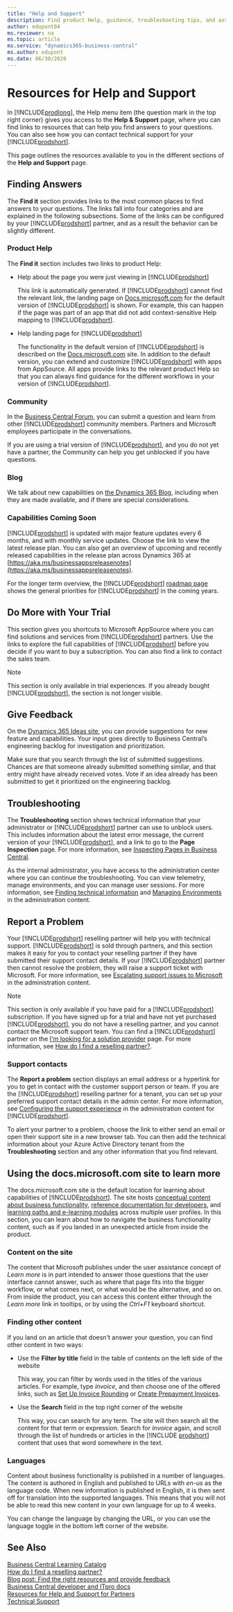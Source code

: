 ```yaml
---
title: "Help and Support"
description: Find product Help, guidance, troubleshooting tips, and assistance, and learn how to get technical support for Business Central.
author: edupont04
ms.reviewer: na
ms.topic: article
ms.service: "dynamics365-business-central"
ms.author: edupont
ms.date: 06/30/2020
---
```


# Resources for Help and Support

In [!INCLUDE[prodlong](includes/prodlong.md)], the Help menu item (the question mark in the top right corner) gives you access to the **Help & Support** page, where you can find links to resources that can help you find answers to your questions. You can also see how you can contact technical support for your [!INCLUDE[prodshort](includes/prodshort.md)].  

This page outlines the resources available to you in the different sections of the **Help and Support** page.  

## Finding Answers

The **Find it** section provides links to the most common places to find answers to your questions. The links fall into four categories and are explained in the following subsections. Some of the links can be configured by your [!INCLUDE[prodshort](includes/prodshort.md)] partner, and as a result the behavior can be slightly different.  

### Product Help

The **Find it** section includes two links to product Help:

- Help about the page you were just viewing in [!INCLUDE[prodshort](includes/prodshort.md)]  

  This link is automatically generated. If [!INCLUDE[prodshort](includes/prodshort.md)] cannot find the relevant link, the landing page on [Docs.microsoft.com](index.md) for the default version of [!INCLUDE[prodshort](includes/prodshort.md)] is shown. For example, this can happen if the page was part of an app that did not add context-sensitive Help mapping to [!INCLUDE[prodshort](includes/prodshort.md)].  
- Help landing page for [!INCLUDE[prodshort](includes/prodshort.md)]  

  The functionality in the default version of [!INCLUDE[prodshort](includes/prodshort.md)] is described on the [Docs.microsoft.com](https://docs.microsoft.com/dynamics365/business-central) site. In addition to the default version, you can extend and customize [!INCLUDE[prodshort](includes/prodshort.md)] with apps from AppSource. All apps provide links to the relevant product Help so that you can always find guidance for the different workflows in your version of [!INCLUDE[prodshort](includes/prodshort.md)].  

### Community

In the [Business Central Forum](https://community.dynamics.com/business/f), you can submit a question and learn from other [!INCLUDE[prodshort](includes/prodshort.md)] community members. Partners and Microsoft employees participate in the conversations.  

If you are using a trial version of [!INCLUDE[prodshort](includes/prodshort.md)], and you do not yet have a partner, the Community can help you get unblocked if you have questions.  

### Blog

We talk about new capabilities on [the Dynamics 365 Blog](https://cloudblogs.microsoft.com/dynamics365/it/product/business-central/), including when they are made available, and if there are special considerations.  

### Capabilities Coming Soon

[!INCLUDE[prodshort](includes/prodshort.md)] is updated with major feature updates every 6 months, and with monthly service updates. Choose the link to view the latest release plan. You can also get an overview of upcoming and recently released capabilities in the release plan across Dynamics 365 at [https://aka.ms/businessappsreleasenotes](https://aka.ms/businessappsreleasenotes).  

For the longer term overview, the [!INCLUDE[prodshort](includes/prodshort.md)] [roadmap page](https://dynamics.microsoft.com/roadmap/business-central/) shows the general priorities for [!INCLUDE[prodshort](includes/prodshort.md)] in the coming years.  

## Do More with Your Trial

This section gives you shortcuts to Microsoft AppSource where you can find solutions and services from [!INCLUDE[prodshort](includes/prodshort.md)] partners. Use the links to explore the full capabilities of [!INCLUDE[prodshort](includes/prodshort.md)] before you decide if you want to buy a subscription. You can also find a link to contact the sales team.

> [!NOTE]
> This section is only available in trial experiences. If you already bought [!INCLUDE[prodshort](includes/prodshort.md)], the section is not longer visible.

## Give Feedback

On the [Dynamics 365 Ideas site](https://aka.ms/bcideas), you can provide suggestions for new feature and capabilities. Your input goes directly to Business Central’s engineering backlog for investigation and prioritization.  

Make sure that you search through the list of submitted suggestions. Chances are that someone already submitted something similar, and that entry might have already received votes. Vote if an idea already has been submitted to get it prioritized on the engineering backlog.  

## Troubleshooting

The **Troubleshooting** section shows technical information that your administrator or [!INCLUDE[prodshort](includes/prodshort.md)] partner can use to unblock users. This includes information about the latest error message, the current version of your [!INCLUDE[prodshort](includes/prodshort.md)], and a link to go to the **Page Inspection** page. For more information, see [Inspecting Pages in Business Central](across-inspect-page.md).  

As the internal administrator, you have access to the administration center where you can continue the troubleshooting. You can view telemetry, manage environments, and you can manage user sessions. For more information, see [Finding technical information](/dynamics365/business-central/dev-itpro/administration/manage-technical-support#finding-technical-information) and [Managing Environments](/dynamics365/business-central/dev-itpro/administration/tenant-admin-center-environments) in the administration content.  

## Report a Problem

Your [!INCLUDE[prodshort](includes/prodshort.md)] reselling partner will help you with technical support. [!INCLUDE[prodshort](includes/prodshort.md)] is sold through partners, and this section makes it easy for you to contact your reselling partner if they have submitted their support contact details. If your [!INCLUDE[prodshort](includes/prodshort.md)] partner then cannot resolve the problem, they will raise a support ticket with Microsoft. For more information, see [Escalating support issues to Microsoft](/dynamics365/business-central/dev-itpro/administration/manage-technical-support#escalating-support-issues-to-microsoft) in the administration content.  

> [!NOTE]
> This section is only available if you have paid for a [!INCLUDE[prodshort](includes/prodshort.md)] subscription. If you have signed up for a trial and have not yet purchased [!INCLUDE[prodshort](includes/prodshort.md)], you do not have a reselling partner, and you cannot contact the Microsoft support team. You can find a [!INCLUDE[prodshort](includes/prodshort.md)] partner on the [I'm looking for a solution provider](https://go.microsoft.com/fwlink/?linkid=2038145) page. For more information, see [How do I find a reselling partner?](across-faq.md#findpartner).  

### Support contacts

The **Report a problem** section displays an email address or a hyperlink for you to get in contact with the customer support person or team. If you are the [!INCLUDE[prodshort](includes/prodshort.md)] reselling partner for a tenant, you can set up your preferred support contact details in the admin center. For more information, see [Configuring the support experience](/dynamics365/business-central/dev-itpro/technical-support#configuring-the-support-experience) in the administration content for [!INCLUDE[prodshort](includes/prodshort.md)].  

To alert your partner to a problem, choose the link to either send an email or open their support site in a new browser tab. You can then add the technical information about your Azure Active Directory tenant from the **Troubleshooting** section and any other information that you find relevant.  

## Using the docs.microsoft.com site to learn more

The docs.microsoft.com site is the default location for learning about capabilities of [!INCLUDE[prodshort](includes/prodshort.md)]. The site hosts [conceptual content about business functionality](index.md), [reference documentation for developers](/dynamics365/business-central/dev-itpro/developer/devenv-dev-overview), and [learning paths and e-learning modules](/learn/browse/?expanded=dynamics&products=dynamics-business-central&) across multiple user profiles. In this section, you can learn about how to navigate the business functionality content, such as if you landed in an unexpected article from inside the product.  

### Content on the site

The content that Microsoft publishes under the user assistance concept of *Learn more* is in part intended to answer those questions that the user interface cannot answer, such as where that page fits into the bigger workflow, or what comes next, or what would be the alternative, and so on. From inside the product, you can access this content either through the *Learn more* link in tooltips, or by using the *Ctrl+F1* keyboard shortcut.  

### Finding other content

If you land on an article that doesn't answer your question, you can find other content in two ways:

- Use the **Filter by title** field in the table of contents on the left side of the website

  This way, you can filter by words used in the titles of the various articles. For example, type *invoice*, and then choose one of the offered links, such as [Set Up Invoice Rounding](finance-set-up-invoice-rounding.md) or [Create Prepayment Invoices](finance-how-to-create-prepayment-invoices.md).  
- Use the **Search** field in the top right corner of the website

  This way, you can search for any term. The site will then search all the content for that term or expression. Search for *invoice* again, and scroll through the list of hundreds or articles in the [!INCLUDE [prodshort](includes/prodshort.md)] content that uses that word somewhere in the text.  

### Languages

Content about business functionality is published in a number of languages. The content is authored in English and published to URLs with *en-us* as the language code. When new information is published in English, it is then sent off for translation into the supported languages. This means that you will not be able to read this new content in your own language for up to 4 weeks.  

You can change the language by changing the URL, or you can use the language toggle in the bottom left corner of the website.  

## See Also

[Business Central Learning Catalog](readiness/readiness-learning-catalog.md)  
[How do I find a reselling partner?](across-faq.md#findpartner)  
[Blog post: Find the right resources and provide feedback](https://community.dynamics.com/business/b/financials/posts/find-the-right-resources-and-provide-feedback)  
[Business Central developer and ITpro docs](/dynamics365/business-central/dev-itpro/)  
[Resources for Help and Support for Partners](/dynamics365/business-central/dev-itpro/help-and-support)  
[Technical Support](/dynamics365/business-central/dev-itpro/technical-support)  
